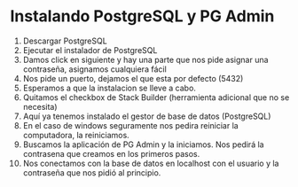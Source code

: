 # Instalando PostgreSQL y PG Admin

1. Descargar PostgreSQL
2. Ejecutar el instalador de PostgreSQL
3. Damos click en siguiente y hay una parte que nos pide asignar una contraseña, asignamos cualquiera fácil
4. Nos pide un puerto, dejamos el que esta por defecto (5432)
5. Esperamos a que la instalacion se lleve a cabo.
6. Quitamos el checkbox de Stack Builder (herramienta adicional que no se necesita)
7. Aquí ya tenemos instalado el gestor de base de datos (PostgreSQL)
8. En el caso de windows seguramente nos pedira reiniciar la computadora, la reiniciamos.
9. Buscamos la aplicación de PG Admin y la iniciamos. Nos pedirá la contrasena que creamos en los primeros pasos.
10. Nos conectamos con la base de datos en localhost con el usuario y la contraseña que nos pidió al principio.
